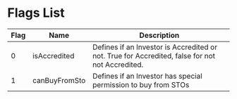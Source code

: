 # Flags List

 <table>
    <thead>
        <tr>
            <th> Flag </th>
            <th> Name </th>
            <th> Description </th>
        </tr>
    </thead>
    <tbody>
        <tr>
            <td> 0 </td>
            <td> isAccredited </td>
            <td> Defines if an Investor is Accredited or not. True for Accredited, false for not not Accredited.</td>
        </tr>
        <tr>
            <td> 1 </td>
            <td> canBuyFromSto </td>
            <td> Defines if an Investor has special permission to buy from STOs</td>
        </tr>
    </tbody>
</table>
